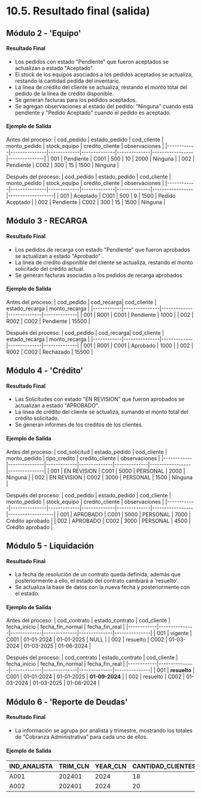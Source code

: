 # 10.5. Resultado final (salida)

## Módulo 2 - 'Equipo'
#### Resultado Final
- Los pedidos con estado "Pendiente" que fueron aceptados se actualizan a estado "Aceptado".
- El stock de los equipos asociados a los pedidos aceptados se actualiza, restando la cantidad pedida del inventario.
- La línea de crédito del cliente se actualiza, restando el monto total del pedido de la línea de crédito disponible.
- Se generan facturas para los pedidos aceptados.
- Se agregan observaciones al estado del pedido: "Ninguna" cuando está pendiente y "Pedido Aceptado" cuando el pedido es aceptado.

#### Ejemplo de Salida
Antes del proceso:
| cod_pedido | estado_pedido | cod_cliente | monto_pedido | stock_equipo | credito_cliente | observaciones |
|------------|---------------|-------------|--------------|--------------|-----------------|---------------|
| 001        | Pendiente     | C001        | 500          | 10           | 2000            | Ninguna       |
| 002        | Pendiente     | C002        | 300          | 15           | 1500            | Ninguna       |

Después del proceso:
| cod_pedido | estado_pedido | cod_cliente | monto_pedido | stock_equipo | credito_cliente | observaciones     |
|------------|---------------|-------------|--------------|--------------|-----------------|-------------------|
| 001        | Aceptado      | C001        | 500          | 9            | 1500            | Pedido Aceptado   |
| 002        | Pendiente     | C002        | 300          | 15           | 1500            | Ninguna           |

## Módulo 3 - RECARGA

#### Resultado Final
- Los pedidos de recarga con estado "Pendiente" que fueron aprobados se actualizan a estado "Aprobado" .
- La línea de crédito disponible del cliente se actualiza, restando el monto solicitado del crédito actual.
- Se generan facturas asociadas a los pedidos de recarga aprobados.


#### Ejemplo de Salida
Antes del proceso:
| cod_pedido | cod_recarga| cod_cliente | estado_recarga | monto_recarga | 
|------------|---------------|-------------|--------------|--------------|
| 001        | R001     | C001        |   Pendiente        | 1000           | 
| 002        | R002     | C002        | Pendiente          | 15500            | 

Después del proceso:
| cod_pedido | cod_recarga| cod_cliente | estado_recarga | monto_recarga | 
|------------|---------------|-------------|--------------|--------------|
| 001        | R001     | C001        |   Aprobado       | 1000           | 
| 002        | R002     | C002        | Rechazado          | 15500            | 

## Módulo 4 - 'Crédito'
#### Resultado Final
- Las Solicitudes con estado "EN REVISION" que fueron aprobados se actualizan a estado "APROBADO".
- La línea de crédito del cliente se actualiza, sumando el monto total del crédito solicitado.
- Se generan informes de los creditos de los clientes.

#### Ejemplo de Salida
Antes del proceso:
| cod_solicitud | estado_pedido | cod_cliente | monto_pedido | tipo_credito | credito_cliente | observaciones |
|------------|---------------|-------------|--------------|--------------|-----------------|---------------|
| 001        | EN REVISION     | C001        | 5000          | PERSONAL          | 2000            | Ninguna       |
| 002        | EN REVISION   | C002        | 3000          | PERSONAL           | 1500            | Ninguna       |

Después del proceso:
| cod_pedido | estado_pedido | cod_cliente | monto_pedido | stock_equipo | credito_cliente | observaciones     |
|------------|---------------|-------------|--------------|--------------|-----------------|-------------------|
| 001        | APROBADO     | C001        | 5000          | PERSONAL            | 7000            | Crédito aprobado   |
| 002        | APROBADO     | C002        | 3000          | PERSONAL           | 4500            | Crédito aprobado           |

## Módulo 5 - Liquidación

#### Resultado Final
- La fecha de resolución de un contrato queda definida, además que posteriormente a ello, el estado del contrato cambiará a 'resuelto'.
- Se actualiza la base de datos con la nueva fecha y posteriormente con el estado.

#### Ejemplo de Salida
Antes del proceso:
| cod_contrato | estado_contrato | cod_cliente  | fecha_inicio | fecha_fin_normal | fecha_fin_real |
|------------|---------------|-------------|--------------|--------------|---------------|
| 001        | vigente     | C001        |   01-01-2024        | 01-01-2025           | NULL           |
| 002        | resuelto     | C002        | 01-03-2024          | 01-03-2025           | 01-06-2024          |

Después del proceso:
| cod_contrato | estado_contrato | cod_cliente  | fecha_inicio | fecha_fin_normal | fecha_fin_real |
|------------|---------------|-------------|--------------|--------------|---------------|
| 001        | **resuelto**     | C001        |   01-01-2024        | 01-01-2025           | **01-09-2024**          |
| 002        | resuelto     | C002        | 01-03-2024          | 01-03-2025           | 01-06-2024          |

## Módulo 6 - 'Reporte de Deudas'

#### Resultado Final

- La información se agrupa por analista y trimestre, mostrando los totales de "Cobranza Administrativa" para cada uno de ellos.

#### Ejemplo de Salida

| IND_ANALISTA | TRIM_CLN | YEAR_CLN | CANTIDAD_CLIENTES_COBRANZA_ADMIN_TRIMESTRE |
|--------------|----------|----------|--------------------------------------------|
| A001         | 202401   | 2024     | 18                                         |
| A002         | 202401   | 2024     | 20                                          |

